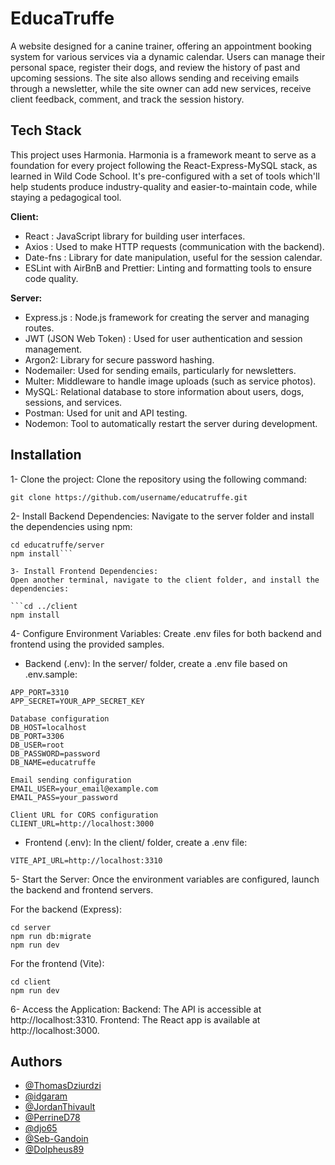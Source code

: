 # EducaTruffe

A website designed for a canine trainer, offering an appointment booking system for various services via a dynamic calendar. Users can manage their personal space, register their dogs, and review the history of past and upcoming sessions. The site also allows sending and receiving emails through a newsletter, while the site owner can add new services, receive client feedback, comment, and track the session history.


## Tech Stack

This project uses Harmonia. Harmonia is a framework meant to serve as a foundation for every project following the React-Express-MySQL stack, as learned in Wild Code School. It's pre-configured with a set of tools which'll help students produce industry-quality and easier-to-maintain code, while staying a pedagogical tool.

**Client:** 

- React : JavaScript library for building user interfaces.
- Axios : Used to make HTTP requests (communication with the backend).
- Date-fns : Library for date manipulation, useful for the session calendar.
- ESLint with AirBnB and Prettier: Linting and formatting tools to ensure code quality.

**Server:** 

- Express.js : Node.js framework for creating the server and managing routes.
- JWT (JSON Web Token) : Used for user authentication and session management.
- Argon2: Library for secure password hashing.
- Nodemailer: Used for sending emails, particularly for newsletters.
- Multer: Middleware to handle image uploads (such as service photos).
- MySQL: Relational database to store information about users, dogs, sessions, and services.
- Postman: Used for unit and API testing.
- Nodemon: Tool to automatically restart the server during development.


## Installation

1- Clone the project:
Clone the repository using the following command:

```
git clone https://github.com/username/educatruffe.git
```

2- Install Backend Dependencies:
Navigate to the server folder and install the dependencies using npm:

```
cd educatruffe/server
npm install```

3- Install Frontend Dependencies:
Open another terminal, navigate to the client folder, and install the dependencies:

```cd ../client
npm install
```

4- Configure Environment Variables:
Create .env files for both backend and frontend using the provided samples.

- Backend (.env):
In the server/ folder, create a .env file based on .env.sample:

```
APP_PORT=3310
APP_SECRET=YOUR_APP_SECRET_KEY

Database configuration
DB_HOST=localhost
DB_PORT=3306
DB_USER=root
DB_PASSWORD=password
DB_NAME=educatruffe

Email sending configuration
EMAIL_USER=your_email@example.com
EMAIL_PASS=your_password

Client URL for CORS configuration
CLIENT_URL=http://localhost:3000
```

- Frontend (.env):
In the client/ folder, create a .env file:

```
VITE_API_URL=http://localhost:3310
```

5- Start the Server:
Once the environment variables are configured, launch the backend and frontend servers.

For the backend (Express):

```
cd server
npm run db:migrate
npm run dev
```

For the frontend (Vite):

```
cd client
npm run dev
```

6- Access the Application:
Backend: The API is accessible at http://localhost:3310.
Frontend: The React app is available at http://localhost:3000.

## Authors

- [@ThomasDziurdzi](https://github.com/ThomasDziurdzi)
- [@idgaram](https://github.com/idgaram)
- [@JordanThivault](https://github.com/JordanThivault)
- [@PerrineD78](https://github.com/PerrineD78)
- [@djo65](https://github.com/djo65)
- [@Seb-Gandoin](https://github.com/Seb-Gandoin)
- [@Dolpheus89](https://github.com/Dolpheus89)